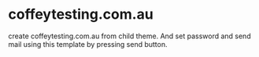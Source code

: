 # coffeytesting.com.au

create coffeytesting.com.au from child theme. And set password and send mail using this template by pressing send button.
